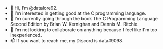 - 👋 Hi, I’m @datalore92.
- 👀 I’m interested in getting good at the C programming language.
- 🌱 I’m currently going through the book The C Programming Language Second Edition by Brian W. Kernighan and Dennis M. Ritchie.
- 💞️ I’m not looking to collaborate on anything because I feel like I'm too inexperienced.
- 📫 If you want to reach me, my Discord is data#9098.

<!---
datalore92/datalore92 is a ✨ special ✨ repository because its `README.md` (this file) appears on your GitHub profile.
You can click the Preview link to take a look at your changes.
--->
